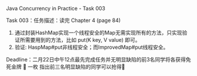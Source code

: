 Java Concurrency in Practice - Task 003

Task 003：任务描述：读完 Chapter 4 (page 84)

1. 通过封装HashMap实现一个线程安全的Map无需实现所有的方法，只实现验证所需要用到的方法，比如 put(K key, V value) 即可。
2. 验证: HaspMap#put非线程安全；而ImprovedMap#put线程安全。

Deadline：二月22日中午12点最先完成任务并无明显缺陷的前3名同学将各获得免死金牌 🏅️ 一枚
指出前三名明显缺陷的同学可以抢得🏅️